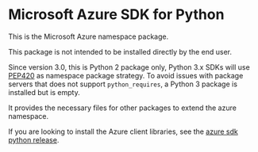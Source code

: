 # Microsoft Azure SDK for Python

This is the Microsoft Azure namespace package.

This package is not intended to be installed directly by the end user.

Since version 3.0, this is Python 2 package only, Python 3.x SDKs will use [PEP420](https://www.python.org/dev/peps/pep-0420/) as namespace package strategy.
To avoid issues with package servers that does not support `python_requires`, a Python 3 package is installed but is empty.

It provides the necessary files for other packages to extend the azure namespace.

If you are looking to install the Azure client libraries, see the
[azure sdk python release](https://aka.ms/azsdk/python/all).



